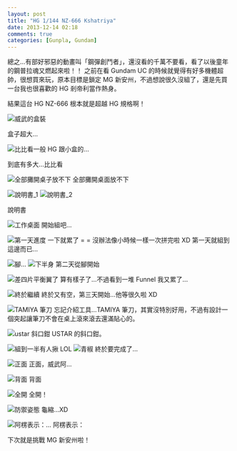 ```yaml
---
layout: post
title: "HG 1/144 NZ-666 Kshatriya"
date: 2013-12-14 02:18
comments: true
categories: [Gunpla, Gundam]
---
```


總之...有部好邪惡的動畫叫「鋼彈創鬥者」，還沒看的千萬不要看，看了以後童年的鋼普拉魂又燃起來啦！！
之前在看 Gundam UC 的時候就覺得有好多機體超帥，很想買來玩，原本目標是鎖定 MG 新安州，不過想說很久沒組了，還是先買一台我也很喜歡的 HG 剎帝利當作熱身。

結果這台 HG NZ-666 根本就是超越 HG 規格啊！

![威武的盒裝](/images/gunpla/hg/kshatriya/3000997.jpg)

盒子超大...
<!--more-->
![比比看一般 HG 跟小盒的...](/images/gunpla/hg/kshatriya/3000998.jpg)

到底有多大...比比看

![全部攤開桌子放不下](/images/gunpla/hg/kshatriya/3000999.jpg)
全部攤開桌面放不下

![說明書_1](/images/gunpla/hg/kshatriya/3001000.jpg)
![說明書_2](/images/gunpla/hg/kshatriya/3001001.jpg)

說明書

![工作桌面](/images/gunpla/hg/kshatriya/3001002.jpg)
開始組吧...

![第一天進度](/images/gunpla/hg/kshatriya/3001003.jpg)
一下就累了 =  = 沒辦法像小時候一樣一次拼完啦 XD
第一天就組到這邊而已...

![腳...](/images/gunpla/hg/kshatriya/3001004.jpg)
![下半身](/images/gunpla/hg/kshatriya/3001005.jpg)
第二天從腳開始

![差四片平衡翼了](/images/gunpla/hg/kshatriya/3001006.jpg)
算有樣子了...不過看到一堆 Funnel 我又累了...

![終於繼續](/images/gunpla/hg/kshatriya/3001007.jpg)
終於又有空，第三天開始...他等很久啦 XD

![TAMIYA 筆刀](/images/gunpla/hg/kshatriya/3001008.jpg)
忘記介紹工具...TAMIYA 筆刀，其實沒特別好用，不過有設計一個突起讓筆刀不會在桌上滾來滾去還滿貼心的。

![ustar 斜口鉗](/images/gunpla/hg/kshatriya/3001009.jpg)
USTAR 的斜口鉗。

![組到一半有人揪 LOL](/images/gunpla/hg/kshatriya/3001010.jpg)
![青椒](/images/gunpla/hg/kshatriya/3001011.jpg)
終於要完成了...

![正面](/images/gunpla/hg/kshatriya/3001012.jpg)
正面，威武阿...

![背面](/images/gunpla/hg/kshatriya/3001013.jpg)
背面

![全開](/images/gunpla/hg/kshatriya/3001014.jpg)
全開！

![防禦姿態](/images/gunpla/hg/kshatriya/3000995.jpg)
龜縮...XD

![阿楞表示：...](/images/gunpla/hg/kshatriya/3000996.jpg)
阿楞表示：

下次就是挑戰 MG 新安州啦！